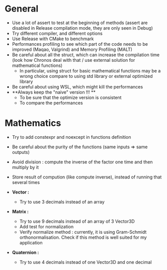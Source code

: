 # General
- Use a lot of assert to test at the beginning of methods (assert are disabled in Release compilation mode, they are only seen in Debug)
- Try different compiler, and different options
- Use Release with CMake to benchmark
- Performances profiling to see which part of the code needs to be improved (Maqao, Valgrind) and Memory Profiling (MALT)
- Be careful about all the struct, which can increase the compilation time (look how Chronos deal with that / use external solution for mathematical functions)
  - In particular, using struct for basic mathematical functions may be a wrong choice compare to using std library or external optimized library
- Be careful about using WSL, which might kill the performances
- **Always keep the "naive" version !!! **
  - To be sure that the optimize version is consistent
  - To compare the performances

# Mathematics

- Try to add constexpr and noexcept in functions definition 
- Be careful about the purity of the functions (same inputs => same outputs)
- Avoid division : compute the inverse of the factor one time and then multiply by it
- Store result of compution (like compute inverse), instead of running that several times
 
- **Vector :**
  - Try to use 3 decimals instead of an array 
- **Matrix :**
  - Try to use 9 decimals instead of an array of 3 Vector3D
  - Add test for normalization        
  - Verify normalize method : currently, it is using Gram-Schmidt orthonormalisation. Check if this method is well suited for my application
- **Quaternion :**
  - Try to use 4 decimals instead of one Vector3D and one decimal
